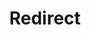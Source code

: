 ﻿---
layout: src/layouts/Redirect.astro
title: Redirect
redirect: /docs/octopus-rest-api/cli/octopus-deployment-target-listening-tentacle-create
pubDate:  2023-01-01
navSearch: false
navSitemap: false
navMenu: false
---
